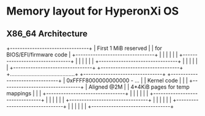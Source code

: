 # Memory layout for HyperonXi OS

## X86_64 Architecture

+--------------------------------+
| First 1 MiB reserved           |
| for BIOS/EFI/firmware code     |
+--------------------------------+
|                                |
|                                |
|                                |
+--------------------------------+
|                                |
|                                |
|                                |
+--------------------------------+
|                                |
|                                |
|                                |
+--------------------------------+
+--------------------------------+
+..........................................+
+--------------------------------+
+--------------------------------+
| 0xFFFF8000000000000 - ...      |
| Kernel code                    |
|                                |
+--------------------------------+
| Aligned @2M                    |
| 4*4KiB pages for temp mappings |
|                                |
+--------------------------------+
|                                |
|                                |
|                                |
+--------------------------------+
|                                |
|                                |
|                                |
+--------------------------------+
|                                |
|                                |
|                                |
+--------------------------------+
|                                |
|                                |
|                                |
+--------------------------------+